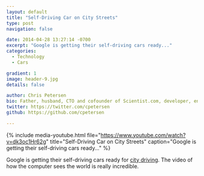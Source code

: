 ```yaml
---
layout: default
title: "Self-Driving Car on City Streets"
type: post
navigation: false

date: 2014-04-28 13:27:14 -0700
excerpt: "Google is getting their self-driving cars ready..."
categories:
  - Technology
  - Cars

gradient: 1
image: header-9.jpg
details: false

author: Chris Petersen
bio: Father, husband, CTO and cofounder of Scientist.com, developer, entrepreneur and technologist.
twitter: https://twitter.com/cpetersen
github: https://github.com/cpetersen

---
```


{% include media-youtube.html file="https://www.youtube.com/watch?v=dk3oc1Hr62g" title="Self-Driving Car on City Streets" caption="Google is getting their self-driving cars ready..." %}

Google is getting their self-driving cars ready for  [city driving](http://googleblog.blogspot.com/2014/04/the-latest-chapter-for-self-driving-car.html?m=1). The video of how the computer sees the world is really incredible.
